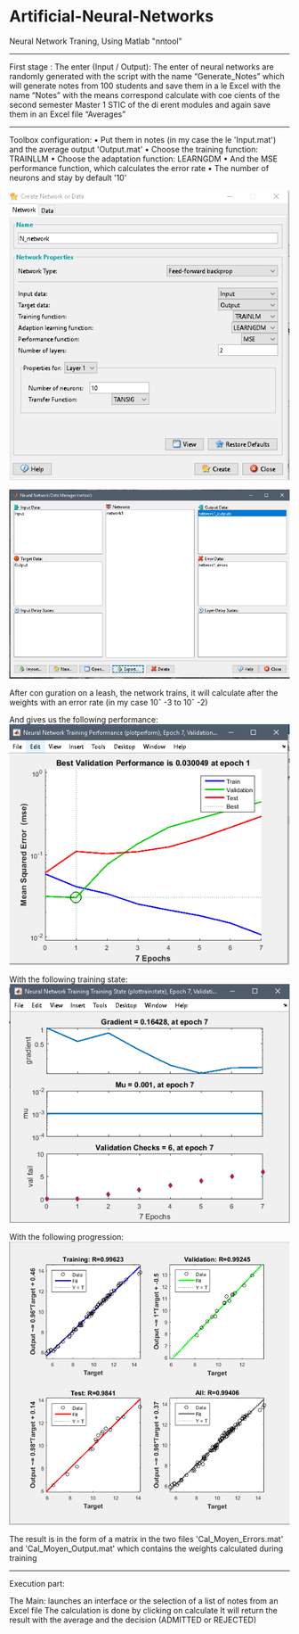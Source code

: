 # Artificial-Neural-Networks
Neural Network Traning, Using Matlab "nntool"


----------
First stage :
The enter (Input / Output): The enter of neural networks are
randomly generated with the script with the name “Generate_Notes”
which will generate notes from 100 students and save them in a le
Excel with the name “Notes” with the means correspond calculate with
coe cients of the second semester Master 1 STIC of the di erent modules and again save them in an Excel file “Averages”

----------
Toolbox configuration:
• Put them in notes (in my case the le 'Input.mat') and the average output 'Output.mat'
• Choose the training function: TRAINLLM
• Choose the adaptation function: LEARNGDM
• And the MSE performance function, which calculates the error rate
• The number of neurons and stay by default '10'

![Toolbox configuration](https://github.com/YakoubCheriet/Artificial-Neural-Networks/blob/master/Implimentation/NNTool/Network%20Options.PNG?raw=true)

![Toolbox configuration](https://github.com/YakoubCheriet/Artificial-Neural-Networks/blob/master/Implimentation/NNTool/nntool.PNG?raw=true)

After con guration on a leash, the network trains, it will calculate after
the weights with an error rate (in my case 10ˆ -3 to 10ˆ -2)

And gives us the following performance: 
![performance](https://github.com/YakoubCheriet/Artificial-Neural-Networks/blob/master/Implimentation/NNTool/Performance.PNG?raw=true)

With the following training state:
![training state](https://github.com/YakoubCheriet/Artificial-Neural-Networks/blob/master/Implimentation/NNTool/Etats%20d'entrainement.PNG?raw=true)

With the following progression:
![progression](https://github.com/YakoubCheriet/Artificial-Neural-Networks/blob/master/Implimentation/NNTool/Progression.PNG?raw=true)

The result is in the form of a matrix in the two files 'Cal_Moyen_Errors.mat' and 'Cal_Moyen_Output.mat' which contains the weights calculated during training

----------
Execution part:

The Main: launches an interface or the selection of a list of notes from an Excel file
The calculation is done by clicking on calculate
It will return the result with the average and the decision (ADMITTED or REJECTED)

